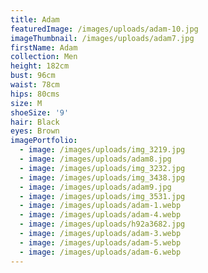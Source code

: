 ```yaml
---
title: Adam
featuredImage: /images/uploads/adam-10.jpg
imageThumbnail: /images/uploads/adam7.jpg
firstName: Adam
collection: Men
height: 182cm
bust: 96cm
waist: 78cm
hips: 80cms
size: M
shoeSize: '9'
hair: Black
eyes: Brown
imagePortfolio:
  - image: /images/uploads/img_3219.jpg
  - image: /images/uploads/adam8.jpg
  - image: /images/uploads/img_3232.jpg
  - image: /images/uploads/img_3438.jpg
  - image: /images/uploads/adam9.jpg
  - image: /images/uploads/img_3531.jpg
  - image: /images/uploads/adam-1.webp
  - image: /images/uploads/adam-4.webp
  - image: /images/uploads/h92a3682.jpg
  - image: /images/uploads/adam-3.webp
  - image: /images/uploads/adam-5.webp
  - image: /images/uploads/adam-6.webp
---
```

